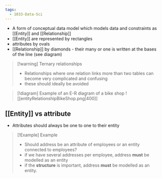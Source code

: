 ```yaml
---
tags:
  - 1033-Data-Sci
---
```

- A form of conceptual data model which models data and constraints as [[Entity]] and [[Relationship]]
- [[Entity]] are represented by rectangles
- attributes by ovals
- [[Relationship]] by diamonds - their many or one is written at the bases of the line (see diagram)

> [!warning] Ternary relationships
> - Relationships where one relation links more than two tables can become very complicated and confusing
> - these should ideally be avoided

> [!diagram] Example of an E-R diagram of a bike shop
> ![[entityRelationshipBikeShop.png|400]]
## [[Entity]] vs attribute
- Attributes should always be one to one to their entity

>[!Example] Example
>- Should address be an attribute of employees or an entity connected to employees?
>- if we have several addresses per employee, address **must** be modelled as an entity
>- if the **structure** is important, address **must** be modelled as an entity.



